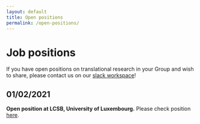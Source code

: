 ```yaml
---
layout: default
title: Open positions
permalink: /open-positions/
---
```


# Job positions

If you have open positions on translational research in your Group and wish to share, please contact us on our [slack workspace](https://ismbtransmedcosi.slack.com)!

## 01/02/2021

<b>Open position at LCSB, University of Luxembourg.</b> Please check position  <a href="../jobs/preadapt_postdoc_position_2021.pdf">here</a>.
